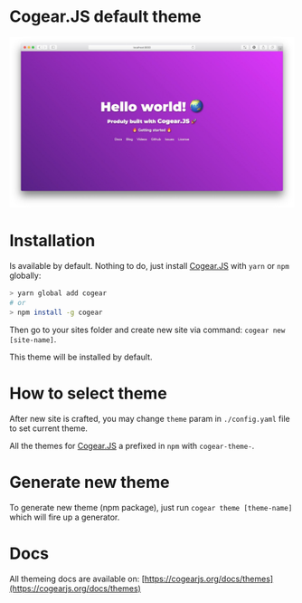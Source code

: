 # Cogear.JS default theme

![screenshot](https://github.com/codemotion/cogear-theme-default/raw/master/screenshot.jpg)

# Installation

Is available by default. Nothing to do, just install [Cogear.JS](https://cogearjs.org) with `yarn` or `npm` globally:
```bash
> yarn global add cogear
# or
> npm install -g cogear
```
Then go to your sites folder and create new site via command: `cogear new [site-name]`.

This theme will be installed by default.

# How to select theme

After new site is crafted, you may change `theme` param in `./config.yaml` file to set current theme.

All the themes for [Cogear.JS](https://cogearjs.org) a prefixed in `npm` with `cogear-theme-`.

# Generate new theme

To generate new theme (npm package), just run `cogear theme [theme-name]` which will fire up a generator.

# Docs

All themeing docs are available on: [https://cogearjs.org/docs/themes](https://cogearjs.org/docs/themes)

